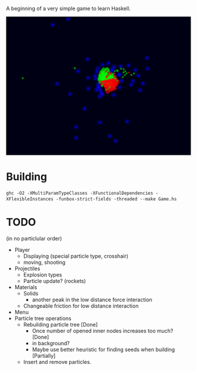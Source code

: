 A beginning of a very simple game to learn Haskell.

![screenshot](https://github.com/bluecube/game/raw/master/screenshot.png)

Building
========

    ghc -O2 -XMultiParamTypeClasses -XFunctionalDependencies -XFlexibleInstances -funbox-strict-fields -threaded --make Game.hs

TODO
====
(in no particlular order)

* Player
  * Displaying (special particle type, crosshair)
  * moving, shooting
* Projectiles
  * Explosion types
  * Particle update? (rockets)
* Materials
  * Solids
    * another peak in the low distance force interaction
  * Changeable friction for low distance interaction
* Menu
* Particle tree operations
  * Rebuilding particle tree [Done]
    * Once number of opened inner nodes increases too much? [Done]
    * in background?
    * Maybe use better heuristic for finding seeds when building [Partially]
  * Insert and remove particles.
